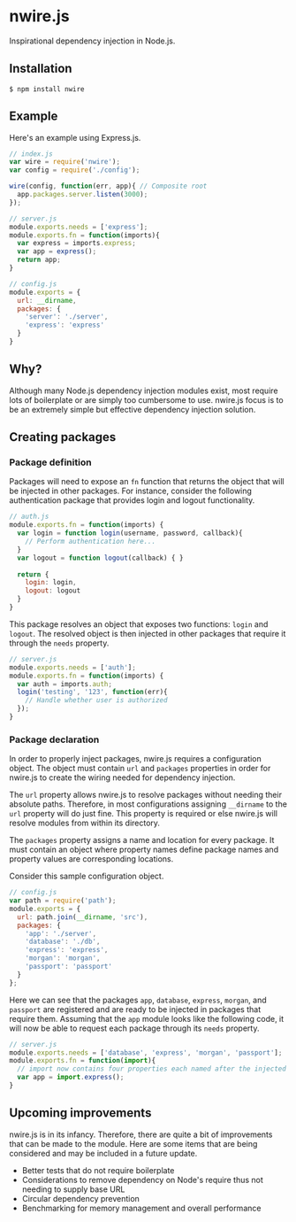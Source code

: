 # nwire.js
Inspirational dependency injection in Node.js.

## Installation
`$ npm install nwire`

## Example

Here's an example using Express.js.

```js
// index.js
var wire = require('nwire');
var config = require('./config');

wire(config, function(err, app){ // Composite root
  app.packages.server.listen(3000);
});
```
```js
// server.js
module.exports.needs = ['express'];
module.exports.fn = function(imports){
  var express = imports.express;
  var app = express();
  return app;
}
```
```js
// config.js
module.exports = {
  url: __dirname,
  packages: {
    'server': './server',
    'express': 'express'
  }
}
```

## Why?

Although many Node.js dependency injection modules exist, most require lots of boilerplate or are simply too cumbersome to use. nwire.js focus is to be an extremely simple but effective dependency injection solution.

## Creating packages

### Package definition 

Packages will need to expose an  `fn` function that returns the object that will be injected in other packages. For instance, consider the following authentication package that provides login and logout functionality.

```js
// auth.js
module.exports.fn = function(imports) {
  var login = function login(username, password, callback){
    // Perform authentication here...
  }
  var logout = function logout(callback) { }
  
  return { 
    login: login,
    logout: logout 
  }
}
```
This package resolves an object that exposes two functions: `login` and `logout`. The resolved object is then injected in  other packages that require it through the `needs` property.

```js
// server.js
module.exports.needs = ['auth'];
module.exports.fn = function(imports) {
  var auth = imports.auth;
  login('testing', '123', function(err){
    // Handle whether user is authorized
  });
}
```

### Package declaration

In order to properly inject packages, nwire.js requires a configuration object. The object must contain `url` and `packages` properties in order for nwire.js to create the wiring needed for dependency injection.

The `url` property allows nwire.js to resolve packages without needing their absolute paths. Therefore, in most configurations assigning `__dirname` to the `url` property will do just fine. This property is required or else nwire.js will resolve modules from within its directory.

The `packages` property assigns a name and location for every package. It must contain an object where property names define package names and property values are corresponding locations.

Consider this sample configuration object.
```js
// config.js
var path = require('path');
module.exports = {
  url: path.join(__dirname, 'src'),
  packages: {
    'app': './server',
    'database': './db',
    'express': 'express',
    'morgan': 'morgan',
    'passport': 'passport'
  }
};
```

Here we can see that the packages `app`, `database`, `express`, `morgan`, and `passport` are registered and are ready to be injected in packages that require them. Assuming that the `app` module looks like the following code, it will now be able to request each package through its `needs` property.

```js
// server.js
module.exports.needs = ['database', 'express', 'morgan', 'passport'];
module.exports.fn = function(import){ 
  // import now contains four properties each named after the injected packages
  var app = import.express();
}
```

## Upcoming improvements

nwire.js is in its infancy. Therefore, there are quite a bit of improvements that can be made to the module. Here are some items that are being considered and may be included in a future update.

* Better tests that do not require boilerplate
* Considerations to remove dependency on Node's require thus not needing to supply base URL
* Circular dependency prevention
* Benchmarking for memory management and overall performance